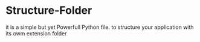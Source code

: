 # Structure-Folder
it is a simple but yet Powerfull  Python file. to structure your application with its owm extension folder 
